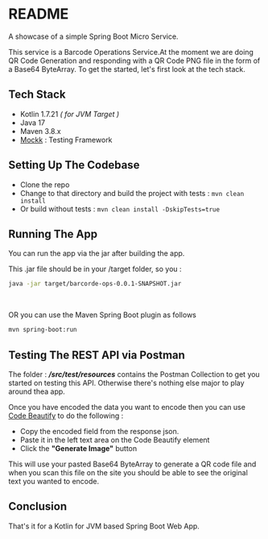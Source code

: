# README

A showcase of a simple Spring Boot Micro Service.

This service is a Barcode Operations Service.At the moment we are doing QR Code Generation and responding with a QR Code PNG file in the form of a Base64 ByteArray.
To get the started, let's first look at the tech stack.

## Tech Stack

* Kotlin 1.7.21 *( for JVM Target )*
* Java 17
* Maven 3.8.x
* [Mockk](https://mockk.io/) : Testing Framework

## Setting Up The Codebase

* Clon[](https://)e the repo
* Change to that directory and build the project with tests : `mvn clean install`
* Or build without tests : `mvn clean install -DskipTests=true`


## Running The App

You can run the app via the jar after building the app.

[](https://)This .jar file should be in your /target folder, so you :

```bash
java -jar target/barcorde-ops-0.0.1-SNAPSHOT.jar
```

<br/>

OR you can use the Maven Spring Boot plugin as follows 

```bash
mvn spring-boot:run
```


## Testing The REST API via Postman

The folder : ***/src/test/resources*** contains the Postman Collection to get you started on testing this API. Otherwise there's nothing else major to play around thea app.



Once you have encoded the data you want to encode then you can use [Code Beautify](https://codebeautify.org/base64-to-image-converter) to do the following :

* Copy the encoded field from the response json.
* Paste it in the left text area on the Code Beautify element
* Click the **"Generate Image[](https://)"** button


This will use your pasted Base64 ByteArray to generate a QR code file and when you scan this file on the site you should be able to see the original text you wanted to encode.



## Conclusion



That's it for a Kotlin for JVM based Spring Boot Web App.
